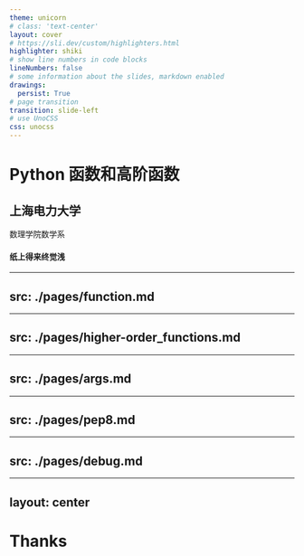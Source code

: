 ```yaml
---
theme: unicorn
# class: 'text-center'
layout: cover
# https://sli.dev/custom/highlighters.html
highlighter: shiki
# show line numbers in code blocks
lineNumbers: false
# some information about the slides, markdown enabled
drawings:
  persist: True
# page transition
transition: slide-left
# use UnoCSS
css: unocss
---
```


# Python 函数和高阶函数

## 上海电力大学

数理学院数学系

#### 纸上得来终觉浅

<div class="abs-br m-6 flex gap-2">
  <a href="https://suepaper.github.io/math201/" target="_blank" alt="GitHub"
    class="text-xl slidev-icon-btn opacity-50 !border-none !hover:text-white">
    <carbon:application-web />
  </a>
  <a href="https://github.com/SUEPaper/math201-lecture/" target="_blank" alt="GitHub"
    class="text-xl slidev-icon-btn opacity-50 !border-none !hover:text-white">
    <carbon-logo-github />
  </a>
</div>

---
src: ./pages/function.md
---

---
src: ./pages/higher-order_functions.md
---

---
src: ./pages/args.md
---

---
src: ./pages/pep8.md
---

---
src: ./pages/debug.md
---

---
layout: center
---

# Thanks